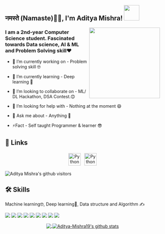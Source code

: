 
<h2>नमस्ते (Namaste)🙏🏻, I'm Aditya Mishra! <img src="https://media.giphy.com/media/12oufCB0MyZ1Go/giphy.gif" width="50"></h2>
<img align='right' src="https://media.giphy.com/media/M9gbBd9nbDrOTu1Mqx/giphy.gif" width="230">

### I am a 2nd-year Computer Science student. Fascinated towards Data science, Al & ML and Problem Solving skill❤️

- 🔭 I’m currently working on - Problem solving skill 🤓

- 🌱 I’m currently learning - Deep learning 🤡

- 👯 I’m looking to collaborate on - ML/ DL Hackathon, DSA Contest.😊

- 🤔 I’m looking for help with - Nothing at the moment 😄

- 💬 Ask me about - Anything 🤫

- ⚡Fact - Self taught Programmer & learner 😎


  
## 🔗 Links
<p align="center">
 <a href="https://www.linkedin.com/in/aditya-mishra-1907/" target="_blank" rel="noopener noreferrer"> <img src="https://img.icons8.com/color/48/000000/linkedin.png" alt="Python" height="40" style="vertical-align:top; margin:4px"></a>
 <a href="mailto:skadityamishra@gmail.com"> <img src="https://img.icons8.com/fluent/48/000000/gmail.png" alt="Python" height="40" style="vertical-align:top; margin:4px"></a>
</p>
<p>
    <img class="center" alt="Aditya Mishra's github visitors" src="https://visitor-badge.laobi.icu/badge?page_id=Aditya-Mishra19.Aditya-Mishra19"/>
</p>

  
## 🛠 Skills
Machine learning🤓, Deep learning🥰, Data structure and Algorithm ✍

![](https://img.shields.io/badge/OS-Windows-informational?style=flat&logo=windows&logoColor=white&color=2bbc8a)
![](https://img.shields.io/badge/Code-Python-informational?style=flat&logo=python&logoColor=white&color=2bbc8a)
![](https://img.shields.io/badge/Code-C++-informational?style=flat&logo=c++&logoColor=white&color=2bbc8a)
![](https://img.shields.io/badge/Code-HTML-5-informational?style=flat&logo=html5&logoColor=white&color=2bbc8a)
![](https://img.shields.io/badge/Editor-VSCode-informational?style=flat&logo=vs&logoColor=white&color=2bbc8a)
![](https://img.shields.io/badge/Editor-Pycharm-informational?style=flat&logo=pycharm&logoColor=white&color=2bbc8a)
![](https://img.shields.io/badge/Editor-JupyterNB-informational?style=flat&logo=jupyter&logoColor=white&color=2bbc8a)
![](https://img.shields.io/badge/Tools-Sklearn-informational?style=flat&logo=scikit-learn&logoColor=white&color=2bbc8a)
![](https://img.shields.io/badge/Shell-GitBash-informational?style=flat&logo=git&logoColor=white&color=2bbc8a)


<p align="center">
<a href="https://github.com/Aditya-Mishra19">
  <img align="center" src="https://github-readme-stats.vercel.app/api/top-langs/?username=Aditya-Mishra19&theme=dark&layout=compact&exclude_repo=IoT-Libraries,Hackerrank-Codes" />
  <img align="center" src="https://github-readme-stats.vercel.app/api?username=Aditya-Mishra19&show_icons=true&theme=dark&count_private=true&icon_color=439975&text_color=6e6e6e" alt="Aditya-Mishra19's github stats"/>
</a></p>
<br>





<!--🌟 From [Aditya Mishra](https://github.com/Aditya-Mishra19)-->
[linkedin]: https://www.linkedin.com/in/aditya-mishra-1907/
[Mail]: https://mail.google.com/mail/u/0/?view=cm&fs=1&to=skadityamishra@gmail.com.com&su=SUBJECT&body=BODY&tf=1

